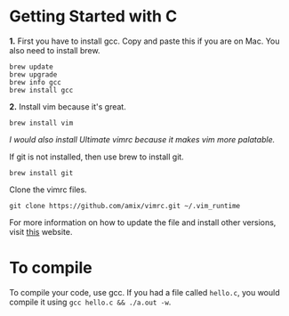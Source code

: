 # Getting Started with C

**1.** First you have to install gcc. Copy and paste this if you are on Mac. You also need to install brew. 

```out
brew update
brew upgrade
brew info gcc
brew install gcc
```

**2.** Install vim because it's great. 

```out
brew install vim
```

*I would also install Ultimate vimrc because it makes vim more palatable.*

If git is not installed, then use brew to install git. 

```out 
brew install git
```

Clone the vimrc files. 

```out
git clone https://github.com/amix/vimrc.git ~/.vim_runtime
```

For more information on how to update the file and install other versions, visit [this](https://sourabhbajaj.com/mac-setup/Vim/README.html) website. 

# To compile

To compile your code, use gcc. If you had a file called `hello.c`, you would compile it using `gcc hello.c && ./a.out -w`.